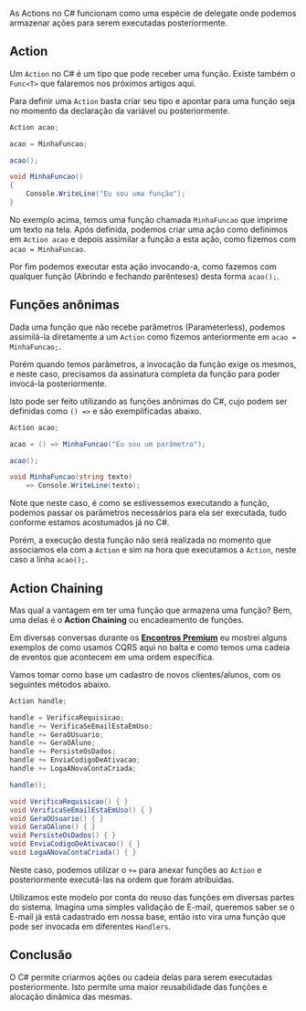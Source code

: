 As Actions no C# funcionam como uma espécie de delegate onde podemos armazenar ações para serem executadas posteriormente.

## Action
Um `Action` no C# é um tipo que pode receber uma função. Existe também o `Func<T>` que falaremos nos próximos artigos aqui.

Para definir uma `Action` basta criar seu tipo e apontar para uma função seja no momento da declaração da variável ou posteriormente.

```csharp
Action acao;

acao = MinhaFuncao;

acao();

void MinhaFuncao() 
{
    Console.WriteLine("Eu sou uma função");
}
```

No exemplo acima, temos uma função chamada `MinhaFuncao` que imprime um texto na tela. Após definida, podemos criar uma ação como definimos em `Action acao` e depois assimilar a função a esta ação, como fizemos com `acao = MinhaFuncao`.

Por fim podemos executar esta ação invocando-a, como fazemos com qualquer função (Abrindo e fechando parênteses) desta forma `acao();`.

## Funções anônimas

Dada uma função que não recebe parâmetros (Parameterless), podemos assimilá-la diretamente a um `Action` como fizemos anteriormente em `acao = MinhaFuncao;`.

Porém quando temos parâmetros, a invocação da função exige os mesmos, e neste caso, precisamos da assinatura completa da função para poder invocá-la posteriormente.

Isto pode ser feito utilizando as funções anônimas do C#, cujo podem ser definidas como `() =>` e são exemplificadas abaixo.

```csharp
Action acao;

acao = () => MinhaFuncao("Eu sou um parâmetro");

acao();

void MinhaFuncao(string texto) 
    => Console.WriteLine(texto);
```

Note que neste caso, é como se estivessemos executando a função, podemos passar os parâmetros necessários para ela ser executada, tudo conforme estamos acostumados já no C#.

Porém, a execução desta função não será realizada no momento que associamos ela com a `Action` e sim na hora que executamos a `Action`, neste caso a linha `acao();`.

## Action Chaining
Mas qual a vantagem em ter uma função que armazena uma função? Bem, uma delas é o **Action Chaining** ou encadeamento de funções.

Em diversas conversas durante os [**Encontros Premium**](https://balta.io/agenda) eu mostrei alguns exemplos de como usamos CQRS aqui no balta e como temos uma cadeia de eventos que acontecem em uma ordem específica.

Vamos tomar como base um cadastro de novos clientes/alunos, com os seguintes métodos abaixo.

```csharp
Action handle;

handle = VerificaRequisicao;
handle += VerificaSeEmailEstaEmUso;
handle += GeraOUsuario;
handle += GeraOAluno;
handle += PersisteOsDados;
handle += EnviaCodigoDeAtivacao;
handle += LogaANovaContaCriada;

handle();

void VerificaRequisicao() { }
void VerificaSeEmailEstaEmUso() { }
void GeraOUsuario() { }
void GeraOAluno() { }
void PersisteOsDados() { }
void EnviaCodigoDeAtivacao() { }
void LogaANovaContaCriada() { }
```

Neste caso, podemos utilizar o `+=` para anexar funções ao `Action` e posteriormente executá-las na ordem que foram atribuídas.

Utilizamos este modelo por conta do reuso das funções em diversas partes do sistema. Imagina uma simples validação de E-mail, queremos saber se o E-mail já está cadastrado em nossa base, então isto vira uma função que pode ser invocada em diferentes `Handlers`.

## Conclusão
O C# permite criarmos ações ou cadeia delas para serem executadas posteriormente. Isto permite uma maior reusabilidade das funções e alocação dinâmica das mesmas.


